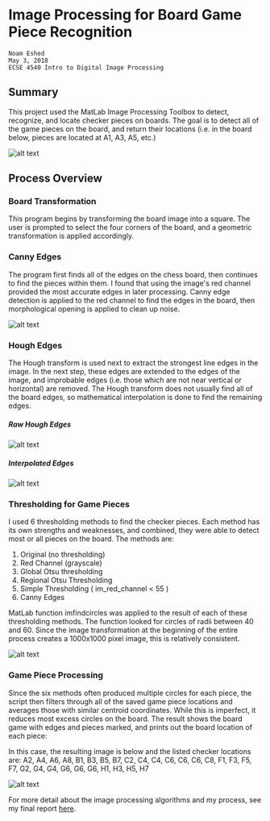 # Image Processing for Board Game Piece Recognition

    Noam Eshed
    May 3, 2018
    ECSE 4540 Intro to Digital Image Processing

## Summary
This project used the MatLab Image Processing Toolbox to detect, recognize, and locate checker pieces on boards.
The goal is to detect all of the game pieces on the board, and return their locations (i.e. in the  board below, pieces are located at A1, A3, A5, etc.)

![alt text](https://github.com/Gnome42/checkers/blob/master/Report%20Images/labeled_checkerboard.jpg)

## Process Overview

### Board Transformation
This program begins by transforming the board image into a square. The user is prompted to select the four corners of the board, and a geometric transformation is applied accordingly.

### Canny Edges
The program first finds all of the edges on the chess board, then continues to find the pieces within them.
I found that using the image's red channel provided the most accurate edges in later processing.
Canny edge detection is applied to the red channel to find the edges in the board, then morphological opening is applied to clean up noise.

![alt text](https://github.com/Gnome42/checkers/blob/master/Report%20Images/canny_edges.JPG)

### Hough Edges
The Hough transform is used next to extract the strongest line edges in the image. 
In the next step, these edges are extended to the edges of the image, and improbable edges (i.e. those which are not near vertical or horizontal) are removed.
The Hough transform does not usually find all of the board edges, so mathematical interpolation is done to find the remaining edges.

##### Raw Hough Edges
![alt text](https://github.com/Gnome42/checkers/blob/master/Report%20Images/raw_hough.JPG)

##### Interpolated Edges
![alt text](https://github.com/Gnome42/checkers/blob/master/Report%20Images/all_edges.jpg)

### Thresholding for Game Pieces
I used 6 thresholding methods to find the checker pieces. Each method has its own strengths and weaknesses, and combined, they were able to detect most or all pieces on the board.
The methods are:
1. Original (no thresholding)
2. Red Channel (grayscale)
3. Global Otsu thresholding
4. Regional Otsu Thresholding
5. Simple Thresholding ( im_red_channel < 55 )
6. Canny Edges

MatLab function imfindcircles was applied to the result of each of these thresholding methods. The function looked for circles of radii between 40 and 60. Since the image transformation at the beginning of the entire process creates a 1000x1000 pixel image, this is relatively consistent.

![alt text](https://github.com/Gnome42/checkers/blob/master/Report%20Images/thresholds.jpg)

### Game Piece Processing
Since the six methods often produced multiple circles for each piece, the script then filters through all of the saved game piece locations and averages those with similar centroid coordinates.
While this is imperfect, it reduces most excess circles on the board. The result shows the board game with edges and pieces marked, and prints out the board location of each piece:

In this case, the resulting image is below and the listed checker locations are:
    A2, A4, A6, A8, B1, B3, B5, B7, C2, C4, C4, C6, C6, C6, C8, F1, F3, F5, F7, G2, G4, G4, G6, G6, G6, H1, H3, H5, H7
    
![alt text](https://github.com/Gnome42/checkers/blob/master/Report%20Images/final.jpg)


For more detail about the image processing algorithms and my process, see my final report [here](https://github.com/Gnome42/checkers/blob/master/Final%20Report.pdf).